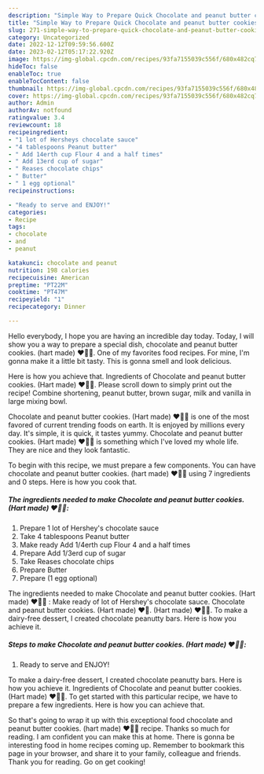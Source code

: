 ```yaml
---
description: "Simple Way to Prepare Quick Chocolate and peanut butter cookies. (Hart made) ♥🙂🍪"
title: "Simple Way to Prepare Quick Chocolate and peanut butter cookies. (Hart made) ♥🙂🍪"
slug: 271-simple-way-to-prepare-quick-chocolate-and-peanut-butter-cookies-hart-made
category: Uncategorized
date: 2022-12-12T09:59:56.600Z
date: 2023-02-12T05:17:22.920Z
image: https://img-global.cpcdn.com/recipes/93fa7155039c556f/680x482cq70/chocolate-and-peanut-butter-cookies-hart-made-recipe-main-photo.jpg
hideToc: false
enableToc: true
enableTocContent: false
thumbnail: https://img-global.cpcdn.com/recipes/93fa7155039c556f/680x482cq70/chocolate-and-peanut-butter-cookies-hart-made-recipe-main-photo.jpg
cover: https://img-global.cpcdn.com/recipes/93fa7155039c556f/680x482cq70/chocolate-and-peanut-butter-cookies-hart-made-recipe-main-photo.jpg
author: Admin
authorAv: notfound
ratingvalue: 3.4
reviewcount: 18
recipeingredient:
- "1 lot of Hersheys chocolate sauce"
- "4 tablespoons Peanut butter"
- " Add 14erth cup Flour 4 and a half times"
- " Add 13erd cup of sugar"
- " Reases chocolate chips"
- " Butter"
- " 1 egg optional"
recipeinstructions:

- "Ready to serve and ENJOY!"
categories:
- Recipe
tags:
- chocolate
- and
- peanut

katakunci: chocolate and peanut 
nutrition: 198 calories
recipecuisine: American
preptime: "PT22M"
cooktime: "PT47M"
recipeyield: "1"
recipecategory: Dinner

---
```



Hello everybody, I hope you are having an incredible day today. Today, I will show you a way to prepare a special dish, chocolate and peanut butter cookies. (hart made) ♥🙂🍪. One of my favorites food recipes. For mine, I'm gonna make it a little bit tasty. This is gonna smell and look delicious.

Here is how you achieve that. Ingredients of Chocolate and peanut butter cookies. (Hart made) ♥🙂🍪. Please scroll down to simply print out the recipe! Combine shortening, peanut butter, brown sugar, milk and vanilla in large mixing bowl.

Chocolate and peanut butter cookies. (Hart made) ♥🙂🍪 is one of the most favored of current trending foods on earth. It is enjoyed by millions every day. It's simple, it is quick, it tastes yummy. Chocolate and peanut butter cookies. (Hart made) ♥🙂🍪 is something which I've loved my whole life. They are nice and they look fantastic.


To begin with this recipe, we must prepare a few components. You can have chocolate and peanut butter cookies. (hart made) ♥🙂🍪 using 7 ingredients and 0 steps. Here is how you cook that.

<!--inarticleads1-->

##### The ingredients needed to make Chocolate and peanut butter cookies. (Hart made) ♥🙂🍪:

1. Prepare 1 lot of Hershey&#39;s chocolate sauce
1. Take 4 tablespoons Peanut butter
1. Make ready  Add 1/4erth cup Flour 4 and a half times
1. Prepare  Add 1/3erd cup of sugar
1. Take  Reases chocolate chips
1. Prepare  Butter
1. Prepare  (1 egg optional)


The ingredients needed to make Chocolate and peanut butter cookies. (Hart made) ♥🙂🍪 : Make ready of lot of Hershey&#39;s chocolate sauce. Chocolate and peanut butter cookies. (Hart made) ♥🙂. (Hart made) ♥🙂🍪. To make a dairy-free dessert, I created chocolate peanutty bars. Here is how you achieve it. 

<!--inarticleads2-->

##### Steps to make Chocolate and peanut butter cookies. (Hart made) ♥🙂🍪:


1. Ready to serve and ENJOY!

To make a dairy-free dessert, I created chocolate peanutty bars. Here is how you achieve it. Ingredients of Chocolate and peanut butter cookies. (Hart made) ♥🙂🍪. To get started with this particular recipe, we have to prepare a few ingredients. Here is how you can achieve that. 

So that's going to wrap it up with this exceptional food chocolate and peanut butter cookies. (hart made) ♥🙂🍪 recipe. Thanks so much for reading. I am confident you can make this at home. There is gonna be interesting food in home recipes coming up. Remember to bookmark this page in your browser, and share it to your family, colleague and friends. Thank you for reading. Go on get cooking!
